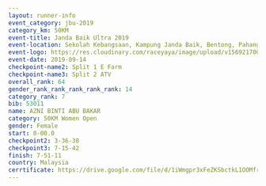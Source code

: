 ```yaml
---
layout: runner-info 
event_category: jbu-2019 
category_km: 50KM 
event-title: Janda Baik Ultra 2019 
event-location: Sekolah Kebangsaan, Kampung Janda Baik, Bentong, Pahang, Malaysia 
event-logo: https://res.cloudinary.com/raceyaya/image/upload/v1569217009/logo/janda-baik_vch1pc.jpg 
event-date: 2019-09-14 
checkpoint-name2: Split 1 E Farm 
checkpoint-name3: Split 2 ATV 
overall_rank: 64
gender_rank_rank_rank_rank_rank: 14
category_rank: 7
bib: 53011
name: AZNI BINTI ABU BAKAR
category: 50KM Women Open
gender: Female
start: 0-00.0
checkpoint2: 3-36-38
checkpoint3: 7-15-42
finish: 7-51-11
country: Malaysia
cerrtificate: https://drive.google.com/file/d/1iWmgpr3xFeZKSbctkL1OOMfrfgv9dME2/view?usp=sharing
---
```


